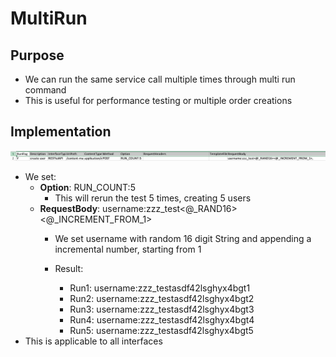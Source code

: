 # MultiRun

## Purpose

* We can run the same service call multiple times through multi run command
* This is useful for performance testing or multiple order creations

## Implementation

![](../../.gitbook/assets/image%20%28100%29.png)

* We set:
  * **Option**: RUN\_COUNT:5
    * This will rerun the test 5 times, creating 5 users
  * **RequestBody**: username:zzz\_test&lt;@\_RAND16&gt;&lt;@\_INCREMENT\_FROM\_1&gt;
    * We set username with random 16 digit String and appending a incremental number, starting from 1
    * Result:

      * Run1:  username:zzz\_testasdf42lsghyx4bgt1
      * Run2: username:zzz\_testasdf42lsghyx4bgt2
      * Run3: username:zzz\_testasdf42lsghyx4bgt3
      * Run4: username:zzz\_testasdf42lsghyx4bgt4
      * Run5: username:zzz\_testasdf42lsghyx4bgt5
* This is applicable to all interfaces



